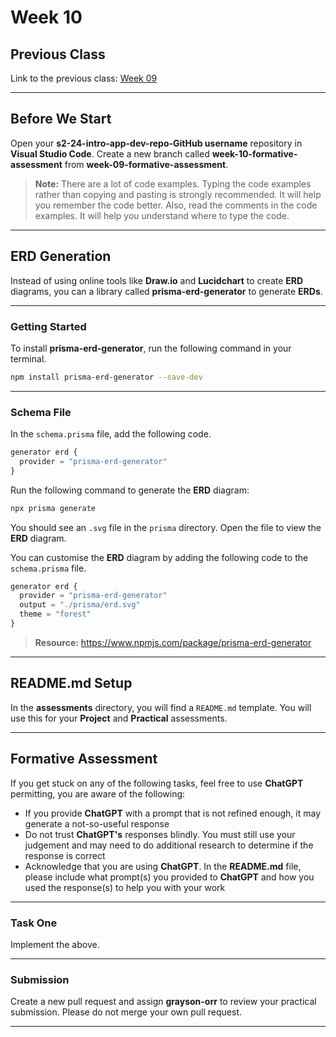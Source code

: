 # Week 10

## Previous Class

Link to the previous class: [Week 09](https://github.com/otago-polytechnic-bit-courses/ID607001-intro-app-dev-concepts/blob/s2-24/lecture-notes/week-09.md)

---

## Before We Start

Open your **s2-24-intro-app-dev-repo-GitHub username** repository in **Visual Studio Code**. Create a new branch called **week-10-formative-assessment** from **week-09-formative-assessment**.

> **Note:** There are a lot of code examples. Typing the code examples rather than copying and pasting is strongly recommended. It will help you remember the code better. Also, read the comments in the code examples. It will help you understand where to type the code.

---

## ERD Generation

Instead of using online tools like **Draw.io** and **Lucidchart** to create **ERD** diagrams, you can a library called **prisma-erd-generator** to generate **ERDs**.

---

### Getting Started

To install **prisma-erd-generator**, run the following command in your terminal.

```bash
npm install prisma-erd-generator --save-dev
```

---

### Schema File

In the `schema.prisma` file, add the following code.

```javascript
generator erd {
  provider = "prisma-erd-generator"
}
```

Run the following command to generate the **ERD** diagram:

```bash
npx prisma generate
```

You should see an `.svg` file in the `prisma` directory. Open the file to view the **ERD** diagram.

You can customise the **ERD** diagram by adding the following code to the `schema.prisma` file.

```javascript
generator erd {
  provider = "prisma-erd-generator"
  output = "./prisma/erd.svg"
  theme = "forest"
}
```

> **Resource:** <https://www.npmjs.com/package/prisma-erd-generator>

---

## README.md Setup

In the **assessments** directory, you will find a `README.md` template. You will use this for your **Project** and **Practical** assessments.

---

## Formative Assessment

If you get stuck on any of the following tasks, feel free to use **ChatGPT** permitting, you are aware of the following:

- If you provide **ChatGPT** with a prompt that is not refined enough, it may generate a not-so-useful response
- Do not trust **ChatGPT's** responses blindly. You must still use your judgement and may need to do additional research to determine if the response is correct
- Acknowledge that you are using **ChatGPT**. In the **README.md** file, please include what prompt(s) you provided to **ChatGPT** and how you used the response(s) to help you with your work

---

### Task One

Implement the above.

---

### Submission

Create a new pull request and assign **grayson-orr** to review your practical submission. Please do not merge your own pull request.

---
